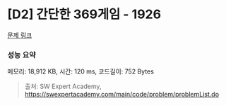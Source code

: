 # [D2] 간단한 369게임 - 1926 

[문제 링크](https://swexpertacademy.com/main/code/problem/problemDetail.do?contestProbId=AV5PTeo6AHUDFAUq) 

### 성능 요약

메모리: 18,912 KB, 시간: 120 ms, 코드길이: 752 Bytes



> 출처: SW Expert Academy, https://swexpertacademy.com/main/code/problem/problemList.do